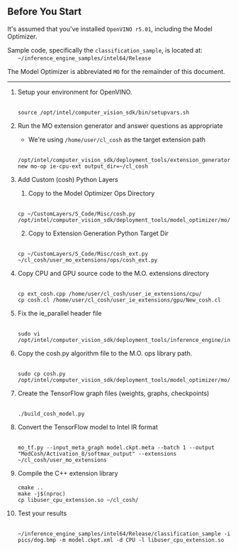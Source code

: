 

## Before You Start
It's assumed that you've installed `OpenVINO r5.01`, including the Model Optimizer.  

Sample code, specifically the `classification_sample`, is located at:<br>
&nbsp;&nbsp;&nbsp;&nbsp;&nbsp;&nbsp;`~/inference_engine_samples/intel64/Release`<br>

The Model Optimizer is abbreviated `MO` for the remainder of this document.

---

1. Setup your environment for OpenVINO.<br><br>
    ```
    source /opt/intel/computer_vision_sdk/bin/setupvars.sh 
    ```

2. Run the MO extension generator and answer questions as appropriate 
    * We're using `/home/user/cl_cosh` as the target extension path<br><br>
    ```
    /opt/intel/computer_vision_sdk/deployment_tools/extension_generator/extgen.py new mo-op ie-cpu-ext output_dir=~/cl_cosh
    ```

3. Add Custom (cosh) Python Layers
    1. Copy to the Model Optimizer Ops Directory<br><br>
    ```
    cp ~/CustomLayers/S_Code/Misc/cosh.py /opt/intel/computer_vision_sdk/deployment_tools/model_optimizer/mo/ops/
    ```

    2. Copy to Extension Generation Python Target Dir<br><br>
    ```
    cp ~/CustomLayers/S_Code/Misc/cosh_ext.py ~/cl_cosh/user_mo_extensions/ops/cosh_ext.py
    ```

4. Copy CPU and GPU source code to the M.O. extensions directory<br><br>
    ```
    cp ext_cosh.cpp /home/user/cl_cosh/user_ie_extensions/cpu/
    cp cosh.cl /home/user/cl_cosh/user_ie_extensions/gpu/New_cosh.cl
    ```

5. Fix the ie_parallel header file<br><br>
    ```
    sudo vi /opt/intel/computer_vision_sdk/deployment_tools/inference_engine/include/ie_parallel.hpp
    ```

6. Copy the cosh.py algorithm file to the M.O. ops library path.<br><br>
    ```
    sudo cp cosh.py /opt/intel/computer_vision_sdk/deployment_tools/model_optimizer/mo/ops/
    ```

7. Create the TensorFlow graph files (weights, graphs, checkpoints)<br><br>
    ```
    ./build_cosh_model.py
    ```

8. Convert the TensorFlow model to Intel IR format<br><br>
    ```
    mo_tf.py --input_meta_graph model.ckpt.meta --batch 1 --output "ModCosh/Activation_8/softmax_output" --extensions ~/cl_cosh/user_mo_extensions
    ```

9. Compile the C++ extension library<br><br>
    ```cmake ..```<br>
    ```make -j$(nproc)```<br>
    ```cp libuser_cpu_extension.so ~/cl_cosh/```<br>

10. Test your results<br><br>
    ```
    ~/inference_engine_samples/intel64/Release/classification_sample -i pics/dog.bmp -m model.ckpt.xml -d CPU -l libuser_cpu_extension.so 
    ```

